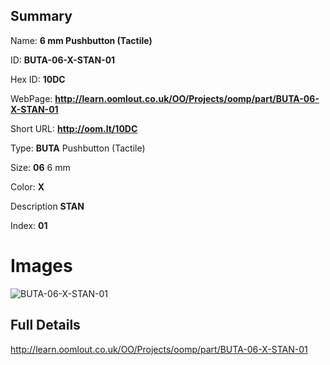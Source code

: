 

## Summary
 
Name: __6 mm Pushbutton (Tactile)__

ID: __BUTA-06-X-STAN-01__

Hex ID: __10DC__

WebPage: __http://learn.oomlout.co.uk/OO/Projects/oomp/part/BUTA-06-X-STAN-01__

Short URL: __http://oom.lt/10DC__


Type: __BUTA__ Pushbutton (Tactile) 

Size: __06__ 6 mm 

Color: __X__  

Description __STAN__  

Index: __01__


# Images
![BUTA-06-X-STAN-01](http://oomlout.com/oomp-gen/parts/BUTA-06-X-STAN-01/BUTA-06-X-STAN-01_420.jpg)



## Full Details

 http://learn.oomlout.co.uk/OO/Projects/oomp/part/BUTA-06-X-STAN-01














